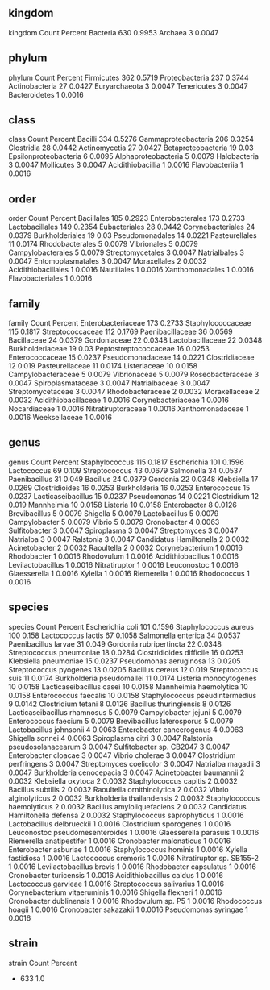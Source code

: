## kingdom
kingdom	Count	Percent
Bacteria	630	0.9953
Archaea	3	0.0047
## phylum
phylum	Count	Percent
Firmicutes	362	0.5719
Proteobacteria	237	0.3744
Actinobacteria	27	0.0427
Euryarchaeota	3	0.0047
Tenericutes	3	0.0047
Bacteroidetes	1	0.0016
## class
class	Count	Percent
Bacilli	334	0.5276
Gammaproteobacteria	206	0.3254
Clostridia	28	0.0442
Actinomycetia	27	0.0427
Betaproteobacteria	19	0.03
Epsilonproteobacteria	6	0.0095
Alphaproteobacteria	5	0.0079
Halobacteria	3	0.0047
Mollicutes	3	0.0047
Acidithiobacillia	1	0.0016
Flavobacteriia	1	0.0016
## order
order	Count	Percent
Bacillales	185	0.2923
Enterobacterales	173	0.2733
Lactobacillales	149	0.2354
Eubacteriales	28	0.0442
Corynebacteriales	24	0.0379
Burkholderiales	19	0.03
Pseudomonadales	14	0.0221
Pasteurellales	11	0.0174
Rhodobacterales	5	0.0079
Vibrionales	5	0.0079
Campylobacterales	5	0.0079
Streptomycetales	3	0.0047
Natrialbales	3	0.0047
Entomoplasmatales	3	0.0047
Moraxellales	2	0.0032
Acidithiobacillales	1	0.0016
Nautiliales	1	0.0016
Xanthomonadales	1	0.0016
Flavobacteriales	1	0.0016
## family
family	Count	Percent
Enterobacteriaceae	173	0.2733
Staphylococcaceae	115	0.1817
Streptococcaceae	112	0.1769
Paenibacillaceae	36	0.0569
Bacillaceae	24	0.0379
Gordoniaceae	22	0.0348
Lactobacillaceae	22	0.0348
Burkholderiaceae	19	0.03
Peptostreptococcaceae	16	0.0253
Enterococcaceae	15	0.0237
Pseudomonadaceae	14	0.0221
Clostridiaceae	12	0.019
Pasteurellaceae	11	0.0174
Listeriaceae	10	0.0158
Campylobacteraceae	5	0.0079
Vibrionaceae	5	0.0079
Roseobacteraceae	3	0.0047
Spiroplasmataceae	3	0.0047
Natrialbaceae	3	0.0047
Streptomycetaceae	3	0.0047
Rhodobacteraceae	2	0.0032
Moraxellaceae	2	0.0032
Acidithiobacillaceae	1	0.0016
Corynebacteriaceae	1	0.0016
Nocardiaceae	1	0.0016
Nitratiruptoraceae	1	0.0016
Xanthomonadaceae	1	0.0016
Weeksellaceae	1	0.0016
## genus
genus	Count	Percent
Staphylococcus	115	0.1817
Escherichia	101	0.1596
Lactococcus	69	0.109
Streptococcus	43	0.0679
Salmonella	34	0.0537
Paenibacillus	31	0.049
Bacillus	24	0.0379
Gordonia	22	0.0348
Klebsiella	17	0.0269
Clostridioides	16	0.0253
Burkholderia	16	0.0253
Enterococcus	15	0.0237
Lacticaseibacillus	15	0.0237
Pseudomonas	14	0.0221
Clostridium	12	0.019
Mannheimia	10	0.0158
Listeria	10	0.0158
Enterobacter	8	0.0126
Brevibacillus	5	0.0079
Shigella	5	0.0079
Lactobacillus	5	0.0079
Campylobacter	5	0.0079
Vibrio	5	0.0079
Cronobacter	4	0.0063
Sulfitobacter	3	0.0047
Spiroplasma	3	0.0047
Streptomyces	3	0.0047
Natrialba	3	0.0047
Ralstonia	3	0.0047
Candidatus Hamiltonella	2	0.0032
Acinetobacter	2	0.0032
Raoultella	2	0.0032
Corynebacterium	1	0.0016
Rhodobacter	1	0.0016
Rhodovulum	1	0.0016
Acidithiobacillus	1	0.0016
Levilactobacillus	1	0.0016
Nitratiruptor	1	0.0016
Leuconostoc	1	0.0016
Glaesserella	1	0.0016
Xylella	1	0.0016
Riemerella	1	0.0016
Rhodococcus	1	0.0016
## species
species	Count	Percent
Escherichia coli	101	0.1596
Staphylococcus aureus	100	0.158
Lactococcus lactis	67	0.1058
Salmonella enterica	34	0.0537
Paenibacillus larvae	31	0.049
Gordonia rubripertincta	22	0.0348
Streptococcus pneumoniae	18	0.0284
Clostridioides difficile	16	0.0253
Klebsiella pneumoniae	15	0.0237
Pseudomonas aeruginosa	13	0.0205
Streptococcus pyogenes	13	0.0205
Bacillus cereus	12	0.019
Streptococcus suis	11	0.0174
Burkholderia pseudomallei	11	0.0174
Listeria monocytogenes	10	0.0158
Lacticaseibacillus casei	10	0.0158
Mannheimia haemolytica	10	0.0158
Enterococcus faecalis	10	0.0158
Staphylococcus pseudintermedius	9	0.0142
Clostridium tetani	8	0.0126
Bacillus thuringiensis	8	0.0126
Lacticaseibacillus rhamnosus	5	0.0079
Campylobacter jejuni	5	0.0079
Enterococcus faecium	5	0.0079
Brevibacillus laterosporus	5	0.0079
Lactobacillus johnsonii	4	0.0063
Enterobacter cancerogenus	4	0.0063
Shigella sonnei	4	0.0063
Spiroplasma citri	3	0.0047
Ralstonia pseudosolanacearum	3	0.0047
Sulfitobacter sp. CB2047	3	0.0047
Enterobacter cloacae	3	0.0047
Vibrio cholerae	3	0.0047
Clostridium perfringens	3	0.0047
Streptomyces coelicolor	3	0.0047
Natrialba magadii	3	0.0047
Burkholderia cenocepacia	3	0.0047
Acinetobacter baumannii	2	0.0032
Klebsiella oxytoca	2	0.0032
Staphylococcus capitis	2	0.0032
Bacillus subtilis	2	0.0032
Raoultella ornithinolytica	2	0.0032
Vibrio alginolyticus	2	0.0032
Burkholderia thailandensis	2	0.0032
Staphylococcus haemolyticus	2	0.0032
Bacillus amyloliquefaciens	2	0.0032
Candidatus Hamiltonella defensa	2	0.0032
Staphylococcus saprophyticus	1	0.0016
Lactobacillus delbrueckii	1	0.0016
Clostridium sporogenes	1	0.0016
Leuconostoc pseudomesenteroides	1	0.0016
Glaesserella parasuis	1	0.0016
Riemerella anatipestifer	1	0.0016
Cronobacter malonaticus	1	0.0016
Enterobacter asburiae	1	0.0016
Staphylococcus hominis	1	0.0016
Xylella fastidiosa	1	0.0016
Lactococcus cremoris	1	0.0016
Nitratiruptor sp. SB155-2	1	0.0016
Levilactobacillus brevis	1	0.0016
Rhodobacter capsulatus	1	0.0016
Cronobacter turicensis	1	0.0016
Acidithiobacillus caldus	1	0.0016
Lactococcus garvieae	1	0.0016
Streptococcus salivarius	1	0.0016
Corynebacterium vitaeruminis	1	0.0016
Shigella flexneri	1	0.0016
Cronobacter dublinensis	1	0.0016
Rhodovulum sp. P5	1	0.0016
Rhodococcus hoagii	1	0.0016
Cronobacter sakazakii	1	0.0016
Pseudomonas syringae	1	0.0016
## strain
strain	Count	Percent
-	633	1.0
